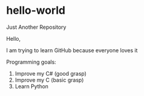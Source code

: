 # hello-world
Just Another Repository

Hello,

I am trying to learn GitHub because everyone loves it

Programming goals: 

1. Improve my C# (good grasp)
2. Improve my C (basic grasp)
3. Learn Python
